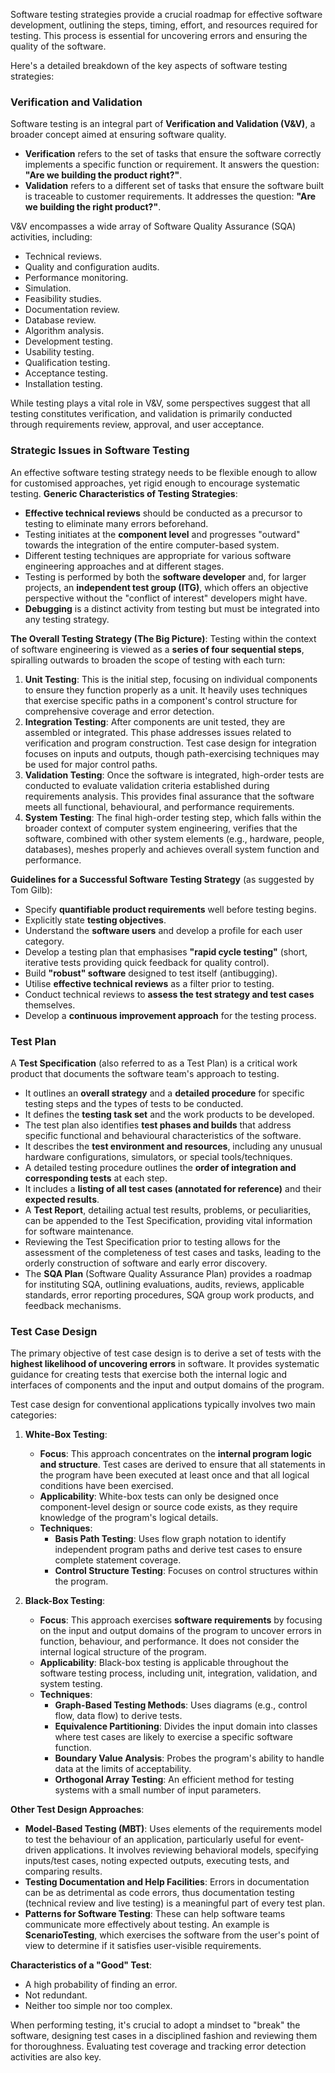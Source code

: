 Software testing strategies provide a crucial roadmap for effective software development, outlining the steps, timing, effort, and resources required for testing. This process is essential for uncovering errors and ensuring the quality of the software.

Here's a detailed breakdown of the key aspects of software testing strategies:

### Verification and Validation

Software testing is an integral part of **Verification and Validation (V&V)**, a broader concept aimed at ensuring software quality.

- **Verification** refers to the set of tasks that ensure the software correctly implements a specific function or requirement. It answers the question: **"Are we building the product right?"**.
- **Validation** refers to a different set of tasks that ensure the software built is traceable to customer requirements. It addresses the question: **"Are we building the right product?"**.

V&V encompasses a wide array of Software Quality Assurance (SQA) activities, including:

- Technical reviews.
- Quality and configuration audits.
- Performance monitoring.
- Simulation.
- Feasibility studies.
- Documentation review.
- Database review.
- Algorithm analysis.
- Development testing.
- Usability testing.
- Qualification testing.
- Acceptance testing.
- Installation testing.

While testing plays a vital role in V&V, some perspectives suggest that all testing constitutes verification, and validation is primarily conducted through requirements review, approval, and user acceptance.

### Strategic Issues in Software Testing

An effective software testing strategy needs to be flexible enough to allow for customised approaches, yet rigid enough to encourage systematic testing. **Generic Characteristics of Testing Strategies**:

- **Effective technical reviews** should be conducted as a precursor to testing to eliminate many errors beforehand.
- Testing initiates at the **component level** and progresses "outward" towards the integration of the entire computer-based system.
- Different testing techniques are appropriate for various software engineering approaches and at different stages.
- Testing is performed by both the **software developer** and, for larger projects, an **independent test group (ITG)**, which offers an objective perspective without the "conflict of interest" developers might have.
- **Debugging** is a distinct activity from testing but must be integrated into any testing strategy.

**The Overall Testing Strategy (The Big Picture)**: Testing within the context of software engineering is viewed as a **series of four sequential steps**, spiralling outwards to broaden the scope of testing with each turn:

1. **Unit Testing**: This is the initial step, focusing on individual components to ensure they function properly as a unit. It heavily uses techniques that exercise specific paths in a component's control structure for comprehensive coverage and error detection.
2. **Integration Testing**: After components are unit tested, they are assembled or integrated. This phase addresses issues related to verification and program construction. Test case design for integration focuses on inputs and outputs, though path-exercising techniques may be used for major control paths.
3. **Validation Testing**: Once the software is integrated, high-order tests are conducted to evaluate validation criteria established during requirements analysis. This provides final assurance that the software meets all functional, behavioural, and performance requirements.
4. **System Testing**: The final high-order testing step, which falls within the broader context of computer system engineering, verifies that the software, combined with other system elements (e.g., hardware, people, databases), meshes properly and achieves overall system function and performance.

**Guidelines for a Successful Software Testing Strategy** (as suggested by Tom Gilb):

- Specify **quantifiable product requirements** well before testing begins.
- Explicitly state **testing objectives**.
- Understand the **software users** and develop a profile for each user category.
- Develop a testing plan that emphasises **"rapid cycle testing"** (short, iterative tests providing quick feedback for quality control).
- Build **"robust" software** designed to test itself (antibugging).
- Utilise **effective technical reviews** as a filter prior to testing.
- Conduct technical reviews to **assess the test strategy and test cases** themselves.
- Develop a **continuous improvement approach** for the testing process.

### Test Plan

A **Test Specification** (also referred to as a Test Plan) is a critical work product that documents the software team's approach to testing.

- It outlines an **overall strategy** and a **detailed procedure** for specific testing steps and the types of tests to be conducted.
- It defines the **testing task set** and the work products to be developed.
- The test plan also identifies **test phases and builds** that address specific functional and behavioural characteristics of the software.
- It describes the **test environment and resources**, including any unusual hardware configurations, simulators, or special tools/techniques.
- A detailed testing procedure outlines the **order of integration and corresponding tests** at each step.
- It includes a **listing of all test cases (annotated for reference)** and their **expected results**.
- A **Test Report**, detailing actual test results, problems, or peculiarities, can be appended to the Test Specification, providing vital information for software maintenance.
- Reviewing the Test Specification prior to testing allows for the assessment of the completeness of test cases and tasks, leading to the orderly construction of software and early error discovery.
- The **SQA Plan** (Software Quality Assurance Plan) provides a roadmap for instituting SQA, outlining evaluations, audits, reviews, applicable standards, error reporting procedures, SQA group work products, and feedback mechanisms.

### Test Case Design

The primary objective of test case design is to derive a set of tests with the **highest likelihood of uncovering errors** in software. It provides systematic guidance for creating tests that exercise both the internal logic and interfaces of components and the input and output domains of the program.

Test case design for conventional applications typically involves two main categories:

1. **White-Box Testing**:
    
    - **Focus**: This approach concentrates on the **internal program logic and structure**. Test cases are derived to ensure that all statements in the program have been executed at least once and that all logical conditions have been exercised.
    - **Applicability**: White-box tests can only be designed once component-level design or source code exists, as they require knowledge of the program's logical details.
    - **Techniques**:
        - **Basis Path Testing**: Uses flow graph notation to identify independent program paths and derive test cases to ensure complete statement coverage.
        - **Control Structure Testing**: Focuses on control structures within the program.
2. **Black-Box Testing**:
    
    - **Focus**: This approach exercises **software requirements** by focusing on the input and output domains of the program to uncover errors in function, behaviour, and performance. It does not consider the internal logical structure of the program.
    - **Applicability**: Black-box testing is applicable throughout the software testing process, including unit, integration, validation, and system testing.
    - **Techniques**:
        - **Graph-Based Testing Methods**: Uses diagrams (e.g., control flow, data flow) to derive tests.
        - **Equivalence Partitioning**: Divides the input domain into classes where test cases are likely to exercise a specific software function.
        - **Boundary Value Analysis**: Probes the program's ability to handle data at the limits of acceptability.
        - **Orthogonal Array Testing**: An efficient method for testing systems with a small number of input parameters.

**Other Test Design Approaches**:

- **Model-Based Testing (MBT)**: Uses elements of the requirements model to test the behaviour of an application, particularly useful for event-driven applications. It involves reviewing behavioral models, specifying inputs/test cases, noting expected outputs, executing tests, and comparing results.
- **Testing Documentation and Help Facilities**: Errors in documentation can be as detrimental as code errors, thus documentation testing (technical review and live testing) is a meaningful part of every test plan.
- **Patterns for Software Testing**: These can help software teams communicate more effectively about testing. An example is **ScenarioTesting**, which exercises the software from the user's point of view to determine if it satisfies user-visible requirements.

**Characteristics of a "Good" Test**:

- A high probability of finding an error.
- Not redundant.
- Neither too simple nor too complex.

When performing testing, it's crucial to adopt a mindset to "break" the software, designing test cases in a disciplined fashion and reviewing them for thoroughness. Evaluating test coverage and tracking error detection activities are also key.